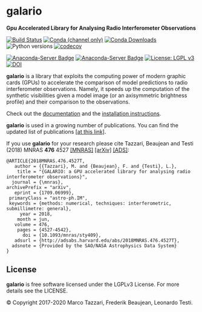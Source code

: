 galario
=======

**Gpu Accelerated Library for Analysing Radio Interferometer Observations**

[![Build Status](https://github.com/mtazzari/galario/actions/workflows/unit-tests.yml/badge.svg)](https://github.com/mtazzari/galario/actions/workflows/unit-tests.yml)
[![Conda (channel only)](https://img.shields.io/conda/vn/conda-forge/galario.svg)](https://anaconda.org/conda-forge/galario)
[![Conda Downloads](https://img.shields.io/conda/dn/conda-forge/galario.svg)](https://anaconda.org/conda-forge/galario)
![Python versions](https://img.shields.io/badge/python-%203.7%20%20|%203.8%20%20|%203.9-%20%230078BC.svg)
[![codecov](https://codecov.io/gh/mtazzari/galario/branch/master/graph/badge.svg)](https://codecov.io/gh/mtazzari/galario)


[![Anaconda-Server Badge](https://anaconda.org/conda-forge/galario/badges/latest_release_date.svg)](https://anaconda.org/conda-forge/galario)
[![Anaconda-Server Badge](https://anaconda.org/conda-forge/galario/badges/platforms.svg)](https://anaconda.org/conda-forge/galario)
[![License: LGPL v3](https://img.shields.io/badge/License-LGPL%20v3-blue.svg)](https://www.gnu.org/licenses/lgpl-3.0)
[![DOI](https://zenodo.org/badge/82575704.svg)](https://zenodo.org/badge/latestdoi/82575704)

<!-- [![Release Number](https://img.shields.io/github/release/mtazzari/galario.svg)](https://github.com/mtazzari/galario/releases) -->

**galario** is a library that exploits the computing power of modern graphic cards (GPUs) to accelerate the comparison of model
predictions to radio interferometer observations. Namely, it speeds up the computation of the synthetic visibilities
given a model image (or an axisymmetric brightness profile) and their comparison to the observations.

Check out the [documentation](https://mtazzari.github.io/galario/) and the [installation instructions](https://mtazzari.github.io/galario/install.html).

**galario** is used in a growing number of publications. You can find the updated list of publications [[at this link]](https://ui.adsabs.harvard.edu/#search/q=citations(bibcode%3A2018MNRAS.476.4527T)%20&sort=date%20desc%2C%20bibcode%20desc&p_=0). 

If you use **galario** for your research please cite  Tazzari, Beaujean and Testi (2018) MNRAS **476** 4527 [[MNRAS]](https://doi.org/10.1093/mnras/sty409) [[arXiv]](https://arxiv.org/abs/1709.06999) [[ADS]](http://adsabs.harvard.edu/abs/2018MNRAS.476.4527T):
```
@ARTICLE{2018MNRAS.476.4527T,
   author = {{Tazzari}, M. and {Beaujean}, F. and {Testi}, L.},
    title = "{GALARIO: a GPU accelerated library for analysing radio interferometer observations}",
  journal = {\mnras},
archivePrefix = "arXiv",
   eprint = {1709.06999},
 primaryClass = "astro-ph.IM",
 keywords = {methods: numerical, techniques: interferometric, submillimetre: general},
     year = 2018,
    month = jun,
   volume = 476,
    pages = {4527-4542},
      doi = {10.1093/mnras/sty409},
   adsurl = {http://adsabs.harvard.edu/abs/2018MNRAS.476.4527T},
  adsnote = {Provided by the SAO/NASA Astrophysics Data System}
}
```


License
-------
**galario** is free software licensed under the LGPLv3 License. For more details see the LICENSE.

© Copyright 2017-2020 Marco Tazzari, Frederik Beaujean, Leonardo Testi.

